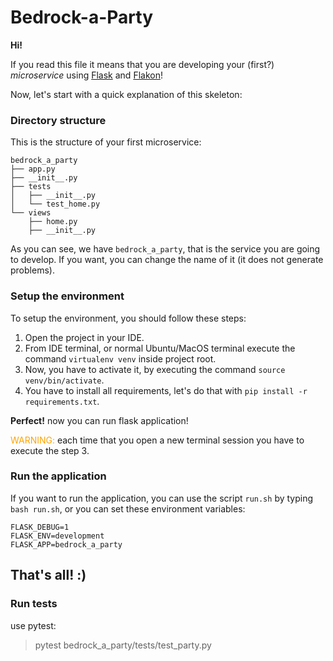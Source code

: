 # Bedrock-a-Party

**Hi!** 

If you read this file it means that you are developing your (first?) *microservice* using [Flask](https://flask.palletsprojects.com/en/2.0.x/)
and [Flakon](https://pypi.org/project/flakon/)!

Now, let's start with a quick explanation of this skeleton:

### Directory structure

This is the structure of your first microservice:

```
bedrock_a_party
├── app.py
├── __init__.py
├── tests
│   ├── __init__.py
│   └── test_home.py
└── views
    ├── home.py
    ├── __init__.py
```

As you can see, we have `bedrock_a_party`, that is the service you are going to develop.
If you want, you can change the name of it (it does not generate problems).


### Setup the environment

To setup the environment, you should follow these steps:

1. Open the project in your IDE.
2. From IDE terminal, or normal Ubuntu/MacOS terminal execute the command `virtualenv venv` inside project root.
3. Now, you have to activate it, by executing the command `source venv/bin/activate`.
4. You have to install all requirements, let's do that with `pip install -r requirements.txt`.

**Perfect!** now you can run flask application!

<span style="color:orange">WARNING:</span> each time that you open a new terminal session you have
to execute the step 3.


### Run the application

If you want to run the application, you can use the script `run.sh` by typing `bash run.sh`,
or you can set these environment variables:

```
FLASK_DEBUG=1
FLASK_ENV=development
FLASK_APP=bedrock_a_party
```


That's all! :)
---

### Run tests

use pytest:

> pytest bedrock_a_party/tests/test_party.py

